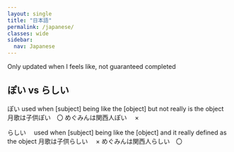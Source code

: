 ```yaml
---
layout: single
title: "日本語"
permalink: /japanese/
classes: wide
sidebar:
  nav: Japanese
---
```


Only updated when I feels like, not guaranteed completed

## ぽい vs らしい

ぽい used when \[subject\] being like the \[object\] but not really is the object
月歌は子供ぽい　〇
めぐみんは関西人ぽい　 ×

らしい　 used when \[subject\] being like the \[object\] and it really defined as the object
月歌は子供らしい　 ×
めぐみんは関西人らしい　〇
